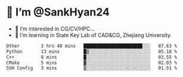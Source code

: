 # 👋 I’m @SankHyan24

- 👀 I’m interested in CG/CV/HPC...
- 🌱 I’m learning in State Key Lab of CAD&CG, Zhejiang University.

<!---
SankHyan24/SankHyan24 is a ✨ special ✨ repository because its `README.md` (this file) appears on your GitHub profile.
You can click the Preview link to take a look at your changes.
--->
<!--START_SECTION:waka-->

```txt
Other        3 hrs 40 mins   ██████████████████████░░░   87.63 %
Python       13 mins         █▒░░░░░░░░░░░░░░░░░░░░░░░   05.18 %
C++          8 mins          █░░░░░░░░░░░░░░░░░░░░░░░░   03.55 %
CMake        5 mins          ▓░░░░░░░░░░░░░░░░░░░░░░░░   02.03 %
SSH Config   3 mins          ▒░░░░░░░░░░░░░░░░░░░░░░░░   01.51 %
```

<!--END_SECTION:waka-->
